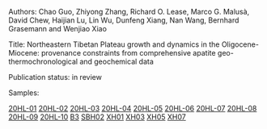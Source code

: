 Authors: Chao Guo, Zhiyong Zhang, Richard O. Lease, Marco G. Malus&agrave;, David Chew, Haijian Lu, Lin Wu, Dunfeng Xiang, Nan Wang, Bernhard Grasemann and Wenjiao Xiao

Title: Northeastern Tibetan Plateau growth and dynamics in the Oligocene-Miocene: provenance constraints from comprehensive apatite geo-thermochronological and geochemical data

Publication status: in review

Samples:

[20HL-01](https://isoplotr.es.ucl.ac.uk/geochron@home/ftc/public/60/1/)
[20HL-02](https://isoplotr.es.ucl.ac.uk/geochron@home/ftc/public/61/1/)
[20HL-03](https://isoplotr.es.ucl.ac.uk/geochron@home/ftc/public/62/1/)
[20HL-04](https://isoplotr.es.ucl.ac.uk/geochron@home/ftc/public/63/1/)
[20HL-05](https://isoplotr.es.ucl.ac.uk/geochron@home/ftc/public/64/1/)
[20HL-06](https://isoplotr.es.ucl.ac.uk/geochron@home/ftc/public/65/1/)
[20HL-07](https://isoplotr.es.ucl.ac.uk/geochron@home/ftc/public/66/1/)
[20HL-08](https://isoplotr.es.ucl.ac.uk/geochron@home/ftc/public/67/1/)
[20HL-09](https://isoplotr.es.ucl.ac.uk/geochron@home/ftc/public/68/1/)
[20HL-10](https://isoplotr.es.ucl.ac.uk/geochron@home/ftc/public/69/1/)
[B3](https://isoplotr.es.ucl.ac.uk/geochron@home/ftc/public/70/1/)
[SBH02](https://isoplotr.es.ucl.ac.uk/geochron@home/ftc/public/71/1/)
[XH01](https://isoplotr.es.ucl.ac.uk/geochron@home/ftc/public/72/1/)
[XH03](https://isoplotr.es.ucl.ac.uk/geochron@home/ftc/public/73/1/)
[XH05](https://isoplotr.es.ucl.ac.uk/geochron@home/ftc/public/74/1/)
[XH07](https://isoplotr.es.ucl.ac.uk/geochron@home/ftc/public/75/1/)